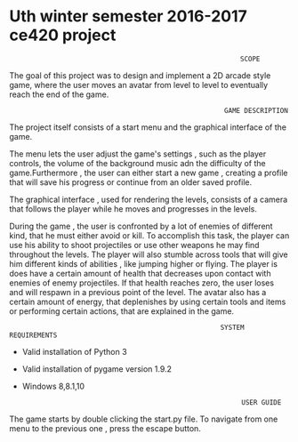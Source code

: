 # Uth winter semester 2016-2017 ce420 project

                                                              SCOPE  

The goal of this project was to design and implement a 2D arcade style game, where the user moves an avatar from level to level to eventually reach the end of the game.

                                                          GAME DESCRIPTION

The project itself consists of a start menu and the graphical interface of the game.

The menu lets the user adjust the game's settings , such as the player controls, the volume of the background music adn the difficulty of the game.Furthermore , the user can either start a new game , creating a profile that will save his progress or continue from an older saved profile.

The graphical interface , used for rendering the levels, consists of a camera that follows the player while he moves and progresses in the levels.

During the game , the user is confronted by a lot of enemies of different kind, that he must either avoid or kill. To accomplish this task, the player can use his ability to shoot projectiles or use other weapons he may find throughout the levels.
The player will also stumble across tools that will give him different kinds of abilities , like jumping higher or flying.
The player is does have a certain amount of health that decreases upon contact with enemies of enemy projectiles. If that health reaches zero, the user loses and will respawn in a previous point of the level.
The avatar also has a certain amount of energy, that deplenishes by using certain tools and items or performing certain actions, that are explained in the game.


                                                         SYSTEM REQUIREMENTS
                                                             
- Valid installation of Python 3
- Valid installation of pygame version 1.9.2
- Windows 8,8.1,10


                                                             USER GUIDE
                                                             
The game starts by double clicking the start.py file. To navigate from one menu to the previous one , press the escape button.

